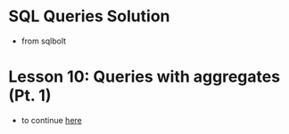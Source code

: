 # SQL Queries Solution
- from sqlbolt

# Lesson 10: Queries with aggregates (Pt. 1)
- to continue [here](https://sqlbolt.com/lesson/select_queries_with_aggregates)
